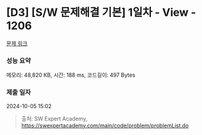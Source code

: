 # [D3] [S/W 문제해결 기본] 1일차 - View - 1206 

[문제 링크](https://swexpertacademy.com/main/code/problem/problemDetail.do?contestProbId=AV134DPqAA8CFAYh) 

### 성능 요약

메모리: 48,820 KB, 시간: 188 ms, 코드길이: 497 Bytes

### 제출 일자

2024-10-05 15:02



> 출처: SW Expert Academy, https://swexpertacademy.com/main/code/problem/problemList.do